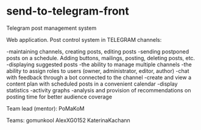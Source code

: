 # send-to-telegram-front

Telegram post management system

Web application. Post control system in TELEGRAM channels:

-maintaining channels, creating posts, editing posts
-sending postponed posts on a schedule. Adding buttons, mailings, posting, deleting posts, etc.
-displaying suggested posts
-the ability to manage multiple channels
-the ability to assign roles to users (owner, administrator, editor, author)
-chat with feedback through a bot connected to the channel
-create and view a content plan with scheduled posts in a convenient calendar
-display statistics
-activity graphs
-analysis and provision of recommendations on posting time for better audience coverage

Team lead (mentor): PoMaKoM

Teams:
gomunkool
AlexXG0152
KaterinaKachann
